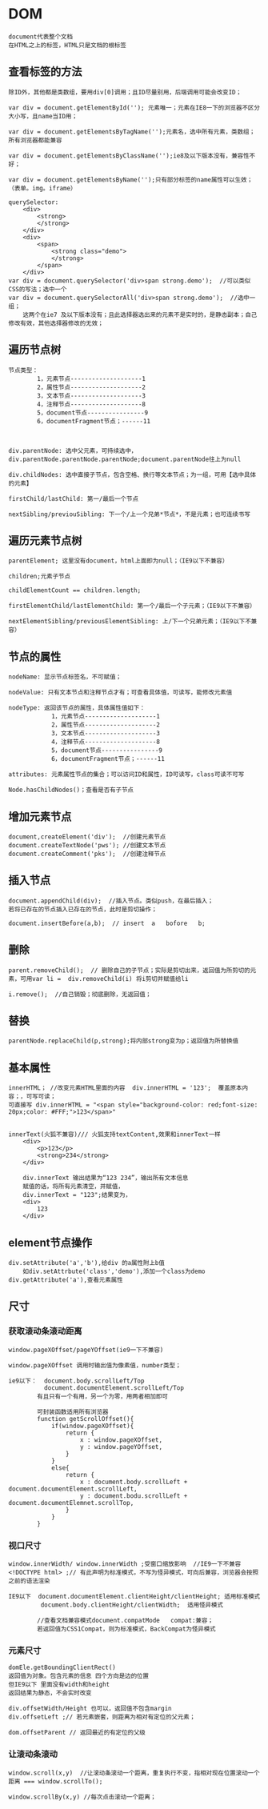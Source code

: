# DOM
    document代表整个文档
    在HTML之上的标签，HTML只是文档的根标签

## 查看标签的方法
    除ID外，其他都是类数组，要用div[0]调用；且ID尽量别用，后端调用可能会改变ID；

    var div = document.getElementById(''); 元素唯一；元素在IE8一下的浏览器不区分大小写，且name当ID用；

    var div = document.getElementsByTagName('');元素名，选中所有元素，类数组；所有浏览器都能兼容

    var div = document.getElementsByClassName('');ie8及以下版本没有，兼容性不好；

    var div = document.getElementsByName('');只有部分标签的name属性可以生效；（表单。img。iframe）

    querySelector: 
        <div>
            <strong>
            </strong>
        </div>
        <div>
            <span>
                <strong class="demo">
                </strong>
            </span>
        </div>
    var div = document.querySelector('div>span strong.demo');  //可以类似CSS的写法；选中一个
    var div = document.querySelectorAll('div>span strong.demo');  //选中一组；
        这两个在ie7 及以下版本没有；且此选择器选出来的元素不是实时的，是静态副本；自己修改有效，其他选择器修改的无效；

## 遍历节点树
    节点类型：
            1，元素节点--------------------1
            2，属性节点--------------------2
            3，文本节点--------------------3
            4，注释节点--------------------8
            5，document节点----------------9
            6，documentFragment节点；------11



    div.parentNode: 选中父元素，可持续选中，div.parentNode.parentNode.parentNode;document.parentNode往上为null

    div.childNodes: 选中直接子节点，包含空格、换行等文本节点；为一组，可用【选中具体的元素】

    firstChild/lastChild: 第一/最后一个节点

    nextSibling/previouSibling: 下一个/上一个兄弟*节点*，不是元素；也可连续书写
## 遍历元素节点树
    parentElement; 这里没有document，html上面即为null；（IE9以下不兼容）

    children;元素子节点

    childElementCount == children.length;

    firstElementChild/lastElementChild: 第一个/最后一个子元素；（IE9以下不兼容）

    nextElementSibling/previousElementSibling: 上/下一个兄弟元素；（IE9以下不兼容）

## 节点的属性
    nodeName: 显示节点标签名，不可赋值；

    nodeValue: 只有文本节点和注释节点才有；可查看具体值，可读写，能修改元素值

    nodeType: 返回该节点的属性，具体属性值如下：
                1，元素节点--------------------1
                2，属性节点--------------------2
                3，文本节点--------------------3
                4，注释节点--------------------8
                5，document节点----------------9
                6，documentFragment节点；------11

    attributes: 元素属性节点的集合；可以访问ID和属性，ID可读写，class可读不可写

    Node.hasChildNodes()；查看是否有子节点

## 增加元素节点
    document,createElement('div');  //创建元素节点
    document.createTextNode('pws'); //创建文本节点
    document.createComment('pks');  //创建注释节点
    
## 插入节点
    document.appendChild(div);  //插入节点。类似push，在最后插入；
    若将已存在的节点插入已存在的节点，此时是剪切操作；

    document.insertBefore(a,b);  // insert  a   bofore   b;

## 删除
    parent.removeChild();  // 删除自己的子节点；实际是剪切出来，返回值为所剪切的元素，可用var li =  div.removeChild(i) 将i剪切并赋值给li

    i.remove();  //自己销毁；彻底删除，无返回值；

## 替换
    parentNode.replaceChild(p,strong);将内部strong变为p；返回值为所替换值


## 基本属性
    innerHTML； //改变元素HTML里面的内容  div.innerHTML = '123';  覆盖原本内容；，可写可读；
    可直接写 div.innerHTML = "<span style="background-color: red;font-size: 20px;color: #FFF;">123</span>"


    innerText(火狐不兼容)/// 火狐支持textContent,效果和innerText一样
        <div>
            <p>123</p>
            <strong>234</strong>
        </div>

        div.innerText 输出结果为“123 234”，输出所有文本信息
        赋值的话，将所有元素清空，并赋值，
        div.innerText = "123";结果变为，
        <div>
            123
        </div>


## element节点操作
    div.setAttribute('a','b'),给div 的a属性附上b值
        如div.setAttrbute('class','demo'),添加一个class为demo
    div.getAttribute('a'),查看元素属性


## 尺寸

### 获取滚动条滚动距离
    window.pageXOffset/pageYOffset(ie9一下不兼容)

    window.pageXOffset 调用时输出值为像素值，number类型；

    ie9以下：  document.body.scrollLeft/Top
              document.documentElement.scrollLeft/Top
            有且只有一个有用，另一个为零，用两者相加即可

            可封装函数适用所有浏览器
            function getScrollOffset(){
                if(window.pageXOffset){
                    return {
                        x : window.pageXOffset,
                        y : window.pageYOffset,
                    }
                }
                else{
                    return {
                        x : document.body.scrollLeft + document.documentElement.scrollLeft,
                        y : document.bodu.scrollLeft + document.documentElemnet.scrollTop,
                    }
                }
            }

### 视口尺寸
    window.innerWidth/ window.innerWidth ;受窗口缩放影响  //IE9一下不兼容
    <!DOCTYPE html> ;// 有此声明为标准模式，不写为怪异模式，可向后兼容，浏览器会按照之前的语法渲染

    IE9以下  document.documentElement.clientHeight/clientHeight; 适用标准模式
             document.body.clientHeight/clientWidth;  适用怪异模式

            //查看文档兼容模式document.compatMode   compat:兼容；
            若返回值为CSS1Compat，则为标准模式，BackCompat为怪异模式

### 元素尺寸
    domEle.getBoundingClientRect()
    返回值为对象。包含元素的信息 四个方向是边的位置
    但IE9以下 里面没有width和height
    返回结果为静态，不会实时改变

    div.offsetWidth/Height 也可以，返回值不包含margin
    div.offsetLeft ;// 若元素嵌套，则距离为相对有定位的父元素；

    dom.offsetParent // 返回最近的有定位的父级

### 让滚动条滚动

    window.scroll(x,y)  //让滚动条滚动一个距离，重复执行不变，指相对现在位置滚动一个距离 === window.scrollTo();

    window.scrollBy(x,y) //每次点击滚动一个距离；
